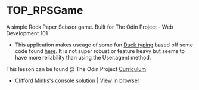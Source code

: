# TOP_RPSGame

A simple Rock Paper Scissor game. Built for The Odin Project - Web Development 101

- This application makes useage of some fun [Duck typing](https://en.wikipedia.org/wiki/Duck_typing) based off some code found [here](https://jsfiddle.net/311aLtkz/). It is not super robust or feature heavy but seems to have more reliability than using the User.agent method.

This lesson can be found @ The Odin Project [Curriculum](https://www.theodinproject.com/courses/web-development-101/lessons/rock-paper-scissors?ref=lnav)

* [Clifford Minks's console solution](https://github.com/xxerror500xx/TOP_RPSGame.git) | [View in browser](https://xxerror500xx.github.io/TOP_RPSGame/)
